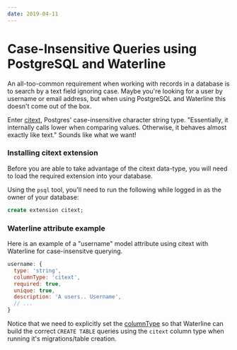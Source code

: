 ```yaml
---
date: 2019-04-11
---
```

# Case-Insensitive Queries using PostgreSQL and Waterline

An all-too-common requirement when working with records in a database
is to search by a text field ignoring case. Maybe you're looking for a user
by username or email address, but when using PostgreSQL and Waterline this doesn't come out of the box.

Enter <a href="https://www.postgresql.org/docs/9.1/citext.html" target="_blank">citext</a>, Postgres' case-insensitive character string type.
"Essentially, it internally calls lower when comparing values. Otherwise, it behaves almost exactly like text."
Sounds like what we want!

### Installing citext extension
Before you are able to take advantage of the citext data-type, you will need to load the required extension into
your database.

Using the `psql` tool, you'll need to run the following while logged in as the owner of your database:
```sql
create extension citext;
```

### Waterline attribute example
Here is an example of a "username" model attribute using citext with Waterline for case-insensitve querying.
```js
username: {
  type: 'string',
  columnType: 'citext',
  required: true,
  unique: true,
  description: 'A users.. Username',
  // ...
}
```
Notice that we need to explicitly set the [columnType](https://sailsjs.com/documentation/concepts/models-and-orm/attributes#?columntype)
so that Waterline can build the correct `CREATE TABLE` queries using the `citext` column type when running it's migrations/table creation.
